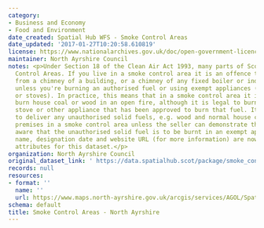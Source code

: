 ```yaml
---
category:
- Business and Economy
- Food and Environment
date_created: Spatial Hub WFS - Smoke Control Areas
date_updated: '2017-01-27T10:20:58.610819'
license: https://www.nationalarchives.gov.uk/doc/open-government-licence/version/3/
maintainer: North Ayrshire Council
notes: <p>Under Section 18 of the Clean Air Act 1993, many parts of Scotland are Smoke
  Control Areas. If you live in a smoke control area it is an offence to produce smoke
  from a chimney of a building, or a chimney of any fixed boiler or industrial plant,
  unless you're burning an authorised fuel or using exempt appliances (e.g. burners
  or stoves). In practice, this means that in a smoke control area it is illegal to
  burn house coal or wood in an open fire, although it is legal to burn these in a
  stove or other appliance that has been approved to burn that fuel. It is also illegal
  to deliver any unauthorised solid fuels, e.g. wood and normal house coal, to any
  premises in a smoke control area unless the seller can demonstrate that they were
  aware that the unauthorised solid fuel is to be burnt in an exempt appliance.\r\n\r\nSite
  name, designation date and website URL (for more information) are now mandatory
  attributes for this dataset.</p>
organization: North Ayrshire Council
original_dataset_link: ' https://data.spatialhub.scot/package/smoke_control_areas-na'
records: null
resources:
- format: ''
  name: ''
  url: https://www.maps.north-ayrshire.gov.uk/arcgis/services/AGOL/Spatial_Hub/MapServer/WFSServer?request=GetCapabilities&service=WFS
schema: default
title: Smoke Control Areas - North Ayrshire
---
```

